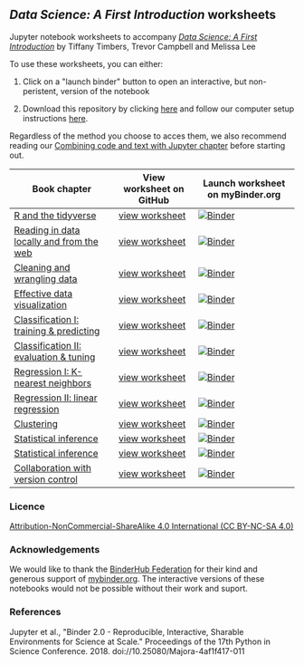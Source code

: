 ## *Data Science: A First Introduction* worksheets

Jupyter notebook worksheets to accompany [*Data Science: A First Introduction*](https://ubc-dsci.github.io/introduction-to-datascience/) by Tiffany Timbers, Trevor Campbell and Melissa Lee

To use these worksheets, you can either:

1. Click on a "launch binder" button to open an interactive, but non-peristent, version of the notebook

2. Download this repository by clicking [here](https://github.com/UBC-DSCI/data-science-a-first-intro-worksheets/archive/refs/heads/main.zip) and follow our computer setup instructions [here](https://ubc-dsci.github.io/introduction-to-datascience/move-to-your-own-machine.html). 

Regardless of the method you choose to acces them, we also recommend reading our [Combining code and text with Jupyter chapter](https://ubc-dsci.github.io/introduction-to-datascience/getting-started-with-jupyter.html) before starting out.

| Book chapter | View worksheet on GitHub | Launch worksheet on myBinder.org |
|--------------|-----------|----|
| [R and the tidyverse](https://ubc-dsci.github.io/introduction-to-datascience/intro.html) | [view worksheet](worksheet_intro/worksheet_intro.ipynb) | [![Binder](https://mybinder.org/badge_logo.svg)](https://mybinder.org/v2/gh/UBC-DSCI/data-science-a-first-intro-worksheets/HEAD?labpath=worksheet_intro%2Fworksheet_intro.ipynb)  |
| [Reading in data locally and from the web](https://ubc-dsci.github.io/introduction-to-datascience/reading.html) | [view worksheet](worksheet_reading/worksheet_reading.ipynb) | [![Binder](https://mybinder.org/badge_logo.svg)](https://mybinder.org/v2/gh/UBC-DSCI/data-science-a-first-intro-worksheets/HEAD?labpath=worksheet_reading%2Fworksheet_reading.ipynb) |
| [Cleaning and wrangling data](https://ubc-dsci.github.io/introduction-to-datascience/wrangling.html) | [view worksheet](worksheet_wrangling/worksheet_wrangling.ipynb) | [![Binder](https://mybinder.org/badge_logo.svg)](https://mybinder.org/v2/gh/UBC-DSCI/data-science-a-first-intro-worksheets/HEAD?labpath=worksheet_wrangling%2Fworksheet_wrangling.ipynb) |
| [Effective data visualization](https://ubc-dsci.github.io/introduction-to-datascience/viz.html) | [view worksheet](worksheet_viz/worksheet_viz.ipynb) | [![Binder](https://mybinder.org/badge_logo.svg)](https://mybinder.org/v2/gh/UBC-DSCI/data-science-a-first-intro-worksheets/HEAD?labpath=worksheet_viz%2Fworksheet_viz.ipynb) |
| [Classification I: training & predicting](https://ubc-dsci.github.io/introduction-to-datascience/classification.html) | [view worksheet](worksheet_classification1/worksheet_classification1.ipynb) | [![Binder](https://mybinder.org/badge_logo.svg)](https://mybinder.org/v2/gh/UBC-DSCI/data-science-a-first-intro-worksheets/HEAD?labpath=worksheet_classification1%2Fworksheet_classification1.ipynb)|
| [Classification II: evaluation & tuning](https://ubc-dsci.github.io/introduction-to-datascience/classification2.html) | [view worksheet](worksheet_classification2/worksheet_classification2.ipynb) | [![Binder](https://mybinder.org/badge_logo.svg)](https://mybinder.org/v2/gh/UBC-DSCI/data-science-a-first-intro-worksheets/HEAD?labpath=worksheet_classification2%2Fworksheet_classification2.ipynb) |
| [Regression I: K-nearest neighbors](https://ubc-dsci.github.io/introduction-to-datascience/regression1.html) | [view worksheet](worksheet_regression1/worksheet_regression1.ipynb) | [![Binder](https://mybinder.org/badge_logo.svg)](https://mybinder.org/v2/gh/UBC-DSCI/data-science-a-first-intro-worksheets/HEAD?labpath=worksheet_regression1%2Fworksheet_regression1.ipynb) |
| [Regression II: linear regression](https://ubc-dsci.github.io/introduction-to-datascience/regression2.html) | [view worksheet](worksheet_regression2/worksheet_regression2.ipynb) | [![Binder](https://mybinder.org/badge_logo.svg)](https://mybinder.org/v2/gh/UBC-DSCI/data-science-a-first-intro-worksheets/HEAD?labpath=worksheet_regression2%2Fworksheet_regression2.ipynb) |
| [Clustering](https://ubc-dsci.github.io/introduction-to-datascience/clustering.html) | [view worksheet](worksheet_clustering/worksheet_clustering.ipynb) | [![Binder](https://mybinder.org/badge_logo.svg)](https://mybinder.org/v2/gh/UBC-DSCI/data-science-a-first-intro-worksheets/HEAD?labpath=worksheet_clustering%2Fworksheet_clustering.ipynb) |
| [Statistical inference](https://ubc-dsci.github.io/introduction-to-datascience/inference.html) | [view worksheet](worksheet_inference1/worksheet_inference1.ipynb) | [![Binder](https://mybinder.org/badge_logo.svg)](https://mybinder.org/v2/gh/UBC-DSCI/data-science-a-first-intro-worksheets/HEAD?labpath=worksheet_inference1%2Fworksheet_inference1.ipynb) |
| [Statistical inference](https://ubc-dsci.github.io/introduction-to-datascience/inference.html) | [view worksheet](worksheet_inference2/worksheet_inference2.ipynb) | [![Binder](https://mybinder.org/badge_logo.svg)](https://mybinder.org/v2/gh/UBC-DSCI/data-science-a-first-intro-worksheets/HEAD?labpath=worksheet_inference2%2Fworksheet_inference2.ipynb) |
| [Collaboration with version control](https://ubc-dsci.github.io/introduction-to-datascience/Getting-started-with-version-control.html) | [view worksheet](worksheet_version_control/worksheet_version_control.ipynb) | [![Binder](https://mybinder.org/badge_logo.svg)](https://mybinder.org/v2/gh/UBC-DSCI/data-science-a-first-intro-worksheets/HEAD?labpath=worksheet_version_control%2Fworksheet_version_control.ipynb) |

### Licence
[Attribution-NonCommercial-ShareAlike 4.0 International (CC BY-NC-SA 4.0)](https://creativecommons.org/licenses/by-nc-sa/4.0/)

### Acknowledgements
We would like to thank the [BinderHub Federation](https://mybinder.readthedocs.io/en/latest/about/federation.html#the-binderhub-federation) for their kind and generous support of [mybinder.org](https://mybinder.org/). The interactive versions of these notebooks would not be possible without their work and suport.

### References
Jupyter et al., "Binder 2.0 - Reproducible, Interactive, Sharable
Environments for Science at Scale." Proceedings of the 17th Python
in Science Conference. 2018. doi://10.25080/Majora-4af1f417-011
